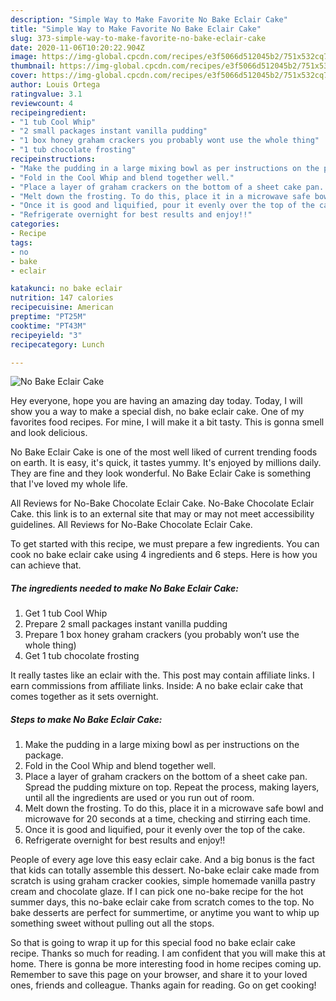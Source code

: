 ```yaml
---
description: "Simple Way to Make Favorite No Bake Eclair Cake"
title: "Simple Way to Make Favorite No Bake Eclair Cake"
slug: 373-simple-way-to-make-favorite-no-bake-eclair-cake
date: 2020-11-06T10:20:22.904Z
image: https://img-global.cpcdn.com/recipes/e3f5066d512045b2/751x532cq70/no-bake-eclair-cake-recipe-main-photo.jpg
thumbnail: https://img-global.cpcdn.com/recipes/e3f5066d512045b2/751x532cq70/no-bake-eclair-cake-recipe-main-photo.jpg
cover: https://img-global.cpcdn.com/recipes/e3f5066d512045b2/751x532cq70/no-bake-eclair-cake-recipe-main-photo.jpg
author: Louis Ortega
ratingvalue: 3.1
reviewcount: 4
recipeingredient:
- "1 tub Cool Whip"
- "2 small packages instant vanilla pudding"
- "1 box honey graham crackers you probably wont use the whole thing"
- "1 tub chocolate frosting"
recipeinstructions:
- "Make the pudding in a large mixing bowl as per instructions on the package."
- "Fold in the Cool Whip and blend together well."
- "Place a layer of graham crackers on the bottom of a sheet cake pan. Spread the pudding mixture on top. Repeat the process, making layers, until all the ingredients are used or you run out of room."
- "Melt down the frosting. To do this, place it in a microwave safe bowl and microwave for 20 seconds at a time, checking and stirring each time."
- "Once it is good and liquified, pour it evenly over the top of the cake."
- "Refrigerate overnight for best results and enjoy!!"
categories:
- Recipe
tags:
- no
- bake
- eclair

katakunci: no bake eclair 
nutrition: 147 calories
recipecuisine: American
preptime: "PT25M"
cooktime: "PT43M"
recipeyield: "3"
recipecategory: Lunch

---
```



![No Bake Eclair Cake](https://img-global.cpcdn.com/recipes/e3f5066d512045b2/751x532cq70/no-bake-eclair-cake-recipe-main-photo.jpg)

Hey everyone, hope you are having an amazing day today. Today, I will show you a way to make a special dish, no bake eclair cake. One of my favorites food recipes. For mine, I will make it a bit tasty. This is gonna smell and look delicious.

No Bake Eclair Cake is one of the most well liked of current trending foods on earth. It is easy, it's quick, it tastes yummy. It's enjoyed by millions daily. They are fine and they look wonderful. No Bake Eclair Cake is something that I've loved my whole life.

All Reviews for No-Bake Chocolate Eclair Cake. No-Bake Chocolate Eclair Cake. this link is to an external site that may or may not meet accessibility guidelines. All Reviews for No-Bake Chocolate Eclair Cake.


To get started with this recipe, we must prepare a few ingredients. You can cook no bake eclair cake using 4 ingredients and 6 steps. Here is how you can achieve that.

<!--inarticleads1-->

##### The ingredients needed to make No Bake Eclair Cake:

1. Get 1 tub Cool Whip
1. Prepare 2 small packages instant vanilla pudding
1. Prepare 1 box honey graham crackers (you probably won’t use the whole thing)
1. Get 1 tub chocolate frosting


It really tastes like an eclair with the. This post may contain affiliate links. I earn commissions from affiliate links. Inside: A no bake eclair cake that comes together as it sets overnight. 

<!--inarticleads2-->

##### Steps to make No Bake Eclair Cake:

1. Make the pudding in a large mixing bowl as per instructions on the package.
1. Fold in the Cool Whip and blend together well.
1. Place a layer of graham crackers on the bottom of a sheet cake pan. Spread the pudding mixture on top. Repeat the process, making layers, until all the ingredients are used or you run out of room.
1. Melt down the frosting. To do this, place it in a microwave safe bowl and microwave for 20 seconds at a time, checking and stirring each time.
1. Once it is good and liquified, pour it evenly over the top of the cake.
1. Refrigerate overnight for best results and enjoy!!


People of every age love this easy eclair cake. And a big bonus is the fact that kids can totally assemble this dessert. No-bake eclair cake made from scratch is using graham cracker cookies, simple homemade vanilla pastry cream and chocolate glaze. If I can pick one no-bake recipe for the hot summer days, this no-bake eclair cake from scratch comes to the top. No bake desserts are perfect for summertime, or anytime you want to whip up something sweet without pulling out all the stops. 

So that is going to wrap it up for this special food no bake eclair cake recipe. Thanks so much for reading. I am confident that you will make this at home. There is gonna be more interesting food in home recipes coming up. Remember to save this page on your browser, and share it to your loved ones, friends and colleague. Thanks again for reading. Go on get cooking!
